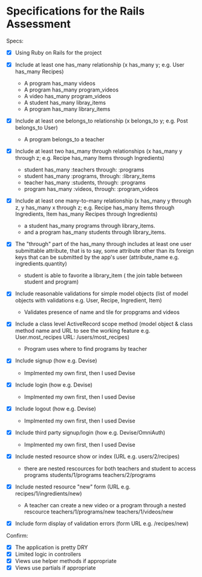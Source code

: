 # Specifications for the Rails Assessment

Specs:
- [x] Using Ruby on Rails for the project

- [x] Include at least one has_many relationship (x has_many y; e.g. User has_many Recipes) 
     * A program has_many videos
     * A program has_many program_videos
     * A video has_many program_videos
     * A student has_many libray_items
     * A program has_many library_items

- [x] Include at least one belongs_to relationship (x belongs_to y; e.g. Post belongs_to User)
    * A program belongs_to a teacher

- [x] Include at least two has_many through relationships (x has_many y through z; e.g. Recipe has_many Items through Ingredients)
    * student has_many :teachers through: :programs
    * student has_many :programs, through: :library_items
    * teacher has_many :students, through: :programs 
    * program has_many :videos, through: :program_videos

- [x] Include at least one many-to-many relationship (x has_many y through z, y has_many x through z; e.g. Recipe has_many Items through Ingredients, Item has_many Recipes through Ingredients)
    * a student has_many programs through library_items. 
    * and a program has_many students through library_items.

- [x] The "through" part of the has_many through includes at least one user submittable attribute, that is to say, some attribute other than its foreign keys that can be submitted by the app's user (attribute_name e.g. ingredients.quantity)
    * student is able to favorite a library_item ( the join table between student and program)

- [x] Include reasonable validations for simple model objects (list of model objects with validations e.g. User, Recipe, Ingredient, Item)
    * Validates presence of name and tile for propgrams and videos

- [x] Include a class level ActiveRecord scope method (model object & class method name and URL to see the working feature e.g. User.most_recipes URL: /users/most_recipes)
    * Program uses where to find programs by teacher

- [x] Include signup (how e.g. Devise)
    * Implmented my own first, then I used Devise

- [x] Include login (how e.g. Devise)
    * Implmented my own first, then I used Devise

- [x] Include logout (how e.g. Devise)
    * Implmented my own first, then I used Devise
- [x] Include third party signup/login (how e.g. Devise/OmniAuth)
    * Implmented my own first, then I used Devise

- [x] Include nested resource show or index (URL e.g. users/2/recipes)
    * there are nested rescources for both teachers and student to access programs
        students/1/programs
        teachers/2/programs
- [x] Include nested resource "new" form (URL e.g. recipes/1/ingredients/new)
    * A teacher can create a new video or a program through a nested rescource
        teachers/1/programs/new
        teachers/1/videos/new

- [x] Include form display of validation errors (form URL e.g. /recipes/new)
    
Confirm:
- [x] The application is pretty DRY
- [x] Limited logic in controllers
- [x] Views use helper methods if appropriate
- [x] Views use partials if appropriate
